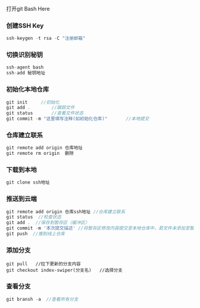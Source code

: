 打开git Bash Here
### 创建SSH Key
```javascript
ssh-keygen -t rsa -C "注册邮箱"
```

### 切换识别秘钥
```javascript
ssh-agent bash
ssh-add 秘钥地址
```

### 初始化本地仓库 
```javascript
git init     //初始化
git add .        //跟踪文件
git status       //查看文件状态
git commit -m "这里填写注释(如初始化仓库)"       //本地提交
```

### 仓库建立联系
```javascript
git remote add origin 仓库地址
git remote rm origin  删除
```

### 下载到本地
```javascript
git clone ssh地址
```
### 推送到云端
```javascript
git remote add origin 仓库ssh地址 //仓库建立联系
git status  //检查状态
git add .  //保存到暂存区（缓冲区）
git commit -m '本次提交描述' //将暂存区修改内容提交至本地仓库中，若文件未添加至暂存区，则提交时不会提交任何修改
git push  //推到线上仓库
```

### 添加分支
```
git pull   //拉下更新的分支内容
git checkout index-swiper(分支名)   //选择分支
```

### 查看分支
```javascript
git bransh -a  //查看所有分支
```